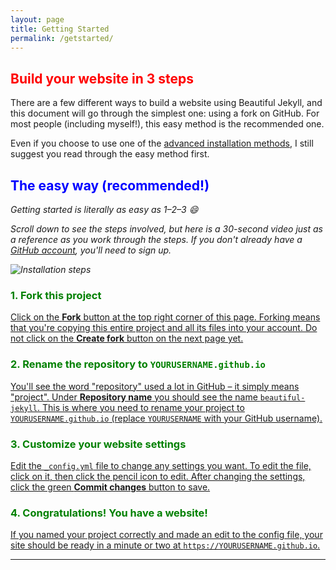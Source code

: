 ```yaml
---
layout: page
title: Getting Started
permalink: /getstarted/
---
```


<div class="gs-section-01">
  <h2>Build your website in 3 steps</h2>

  <p>
  There are a few different ways to build a website using Beautiful Jekyll, and this document will go through the simplest one: using a fork on GitHub. For most people (including myself!), this easy method is the recommended one.
  </p>

  <p>
  Even if you choose to use one of the <a href="https://beautifuljekyll.com/getstarted/#install-steps-hard">advanced installation methods</a>, I still suggest you read through the easy method first.
  </p>
</div>

<div class="gs-section-02">
  <h2>The easy way (recommended!)</h2>

  <p>
  Getting started is <em>literally</em> as easy as 1–2–3 😄
  </p>

  <p>
  Scroll down to see the steps involved, but here is a 30-second video just as a reference as you work through the steps. If you don't already have a <a href="https://github.com">GitHub account</a>, you'll need to sign up.
  </p>

  ![Installation steps](https://beautifuljekyll.com/assets/img/install-steps.gif)
</div>

<div class="gs-section-03">
  <h3>1. Fork this project</h3>
  <p>
  Click on the <strong>Fork</strong> button at the top right corner of this page. Forking means that you're copying this entire project and all its files into your account. Do not click on the <strong>Create fork</strong> button on the next page yet.
  </p>

  <h3>2. Rename the repository to <code>YOURUSERNAME.github.io</code></h3>
  <p>
  You'll see the word "repository" used a lot in GitHub – it simply means "project". Under <strong>Repository name</strong> you should see the name <code>beautiful-jekyll</code>. This is where you need to rename your project to <code>YOURUSERNAME.github.io</code> (replace <code>YOURUSERNAME</code> with your GitHub username).
  </p>

  <h3>3. Customize your website settings</h3>
  <p>
  Edit the <code>_config.yml</code> file to change any settings you want. To edit the file, click on it, then click the pencil icon to edit. After changing the settings, click the green <strong>Commit changes</strong> button to save.
  </p>

  <h3>4. Congratulations! You have a website!</h3>
  <p>
  If you named your project correctly and made an edit to the config file, your site should be ready in a minute or two at <code>https://YOURUSERNAME.github.io</code>.
  </p>
</div>

---

<!-- Custom styles for this page -->
<style>
.gs-section-01 h2 { color: red; }
.gs-section-02 h2 { color: blue; }
.gs-section-02 p { font-style: italic; }
.gs-section-03 h3 { color: green; }
.gs-section-03 p { text-decoration: underline; }
</style>

